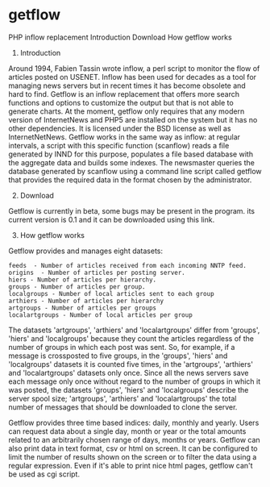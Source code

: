 # getflow
PHP inflow replacement
    Introduction
    Download
    How getflow works


1. Introduction

Around 1994, Fabien Tassin wrote inflow, a perl script to monitor the flow of articles posted on USENET. Inflow has been used for decades as a tool for managing news servers but in recent times it has become obsolete and hard to find. Getflow is an inflow replacement that offers more search functions and options to customize the output but that is not able to generate charts.
At the moment, getflow only requires that any modern version of InternetNews and PHP5 are installed on the system but it has no other dependencies. It is licensed under the BSD license as well as InternetNetNews.
Getflow works in the same way as inflow: at regular intervals, a script with this specific function (scanflow) reads a file generated by INND for this purpose, populates a file based database with the aggregate data and builds some indexes. The newsmaster queries the database generated by scanflow using a command line script called getflow that provides the required data in the format chosen by the administrator.


2. Download

Getflow is currently in beta, some bugs may be present in the program. its current version is 0.1 and it can be downloaded using this link.


3. How getflow works

Getflow provides and manages eight datasets:

    feeds  - Number of articles received from each incoming NNTP feed.
    origins  - Number of articles per posting server.
    hiers - Number of articles per hierarchy.
    groups - Number of articles per group.
    localgroups - Number of local articles sent to each group
    arthiers - Number of articles per hierarchy
    artgroups - Number of articles per groups
    localartgroups - Number of local articles per group


The datasets 'artgroups', 'arthiers' and 'localartgroups' differ from 'groups', 'hiers' and 'localgroups' because they count the articles regardless of the number of groups in which each post was sent. So, for example, if a message is crossposted to five groups, in the 'groups', 'hiers' and 'localgroups' datasets it is counted five times, in the 'artgroups', 'arthiers' and 'localartgroups' datasets only once. Since all the news servers save each message only once without regard to the number of groups in which it was posted, the datasets 'groups', 'hiers' and 'localgroups' describe the server spool size; 'artgroups', 'arthiers' and 'localartgroups' the total number of messages that should be downloaded to clone the server.

Getflow provides three time based indices: daily, monthly and yearly. Users can request data about a single day, month or year or the total amounts ​​related to an arbitrarily chosen range of days, months or years. Getflow can also print data in text format, csv or html on screen. It can be configured to limit the number of results shown on the screen or to filter the data using a regular expression. Even if it's able to print nice html pages, getflow can't be used as cgi script.
